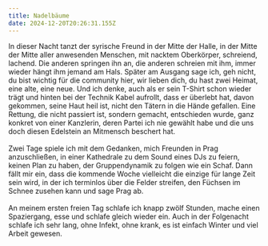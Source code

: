 ```yaml
---
title: Nadelbäume
date: 2024-12-20T20:26:31.155Z
---
```

In dieser Nacht tanzt der syrische Freund in der Mitte der Halle, in der Mitte der Mitte aller anwesenden Menschen, mit nacktem Oberkörper, schreiend, lachend. Die anderen springen ihn an, die anderen schreien mit ihm, immer wieder hängt ihm jemand am Hals. Später am Ausgang sage ich, geh nicht, du bist wichtig für die community hier, wir lieben dich, du hast zwei Heimat, eine alte, eine neue. Und ich denke, auch als er sein T-Shirt schon wieder trägt und hinten bei der Technik Kabel aufrollt, dass er überlebt hat, davon gekommen, seine Haut heil ist, nicht den Tätern in die Hände gefallen. Eine Rettung, die nicht passiert ist, sondern gemacht, entschieden wurde, ganz konkret von einer Kanzlerin, deren Partei ich nie gewählt habe und die uns doch diesen Edelstein an Mitmensch beschert hat.\
\
Zwei Tage spiele ich mit dem Gedanken, mich Freunden in Prag anzuschließen, in einer Kathedrale zu dem Sound eines DJs zu feiern, keinen Plan zu haben, der Gruppendynamik zu folgen wie ein Schaf. Dann fällt mir ein, dass die kommende Woche vielleicht die einzige für lange Zeit sein wird, in der ich terminlos über die Felder streifen, den Füchsen im Schnee zusehen kann und sage Prag ab.\
\
An meinem ersten freien Tag schlafe ich knapp zwölf Stunden, mache einen Spaziergang, esse und schlafe gleich wieder ein. Auch in der Folgenacht schlafe ich sehr lang, ohne Infekt, ohne krank, es ist einfach Winter und viel Arbeit gewesen.
